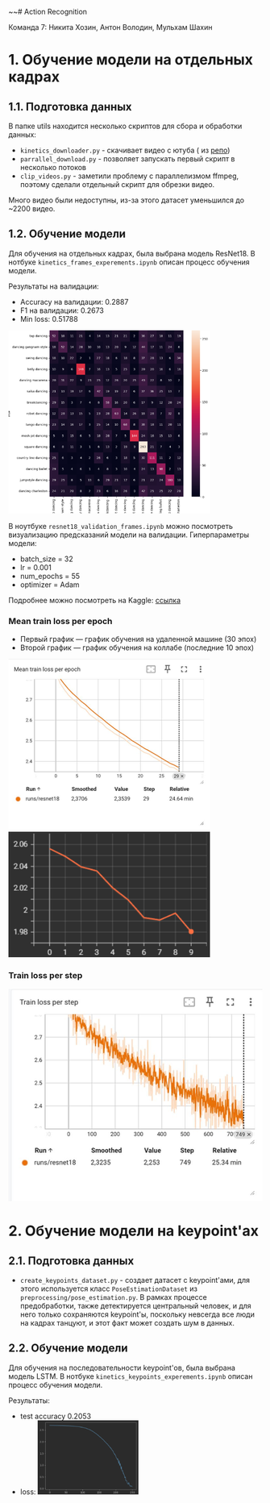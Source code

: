 ~~# Action Recognition

Команда 7: Никита Хозин, Антон Володин, Мульхам Шахин

# 1. Обучение модели на отдельных кадрах

## 1.1. Подготовка данных

В папке utils находится несколько скриптов для сбора и обработки данных:

- `kinetics_downloader.py` - скачивает видео с ютуба (
  из [репо](https://github.com/SashaMogilevskii/hw5_action_recognition/blob/master/scripts/utils.py))
- `parrallel_download.py` - позволяет запускать первый скрипт в несколько потоков
- `clip_videos.py` - заметили проблему с параллелизмом ffmpeg, поэтому сделали отдельный скрипт для обрезки видео.

Много видео были недоступны, из-за этого датасет уменьшился до ~2200 видео.

## 1.2. Обучение модели

Для обучения на отдельных кадрах, была выбрана модель ResNet18. В нотбуке `kinetics_frames_experements.ipynb`
описан процесс обучения модели.

Результаты на валидации:

- Accuracy на валидации: 0.2887
- F1 на валидации: 0.2673
- Min loss: 0.51788

<img alt="imags/confusion metrics.png" src="imags/confusion metrics.png" width="400"/>


В ноутбуке `resnet18_validation_frames.ipynb` можно посмотреть визуализацию предсказаний модели на валидации.
Гиперпараметры модели:
- batch_size = 32
- lr = 0.001
- num_epochs = 55
- optimizer = Adam

Подробнее можно посмотреть на Kaggle: [ссылка](https://www.kaggle.com/code/mulhamshaheen/notebookaec67ecbfa?scriptVersionId=176254902)
### Mean train loss per epoch
- Первый график — график обучения на удаленной машине (30 эпох)
- Второй график — график обучения на коллабе (последние 10 эпох)

<img alt="imags/loss_pre_epoch.png" src="imags/loss_per_epoch.png" width="400"/>
<img alt="imags/loss_per_epoch_last_10.png" src="imags/loss_per_epoch_last_10.png" width="400"/>

### Train loss per step 

![imags/loss_pre_step.png](imags/loss_per_step.png)
# 2. Обучение модели на keypoint'ах

## 2.1. Подготовка данных

- `create_keypoints_dataset.py` - создает датасет с keypoint'ами, для этого используется класс `PoseEstimationDataset`
  из `preprocessing/pose_estimation.py`.
  В рамках процессе предобработки, также детектируется центральный человек, и для него только сохраняются keypoint'ы,
  поскольку невсегда все люди на кадрах танцуют, и этот факт может создать шум в данных.

## 2.2. Обучение модели

Для обучения на последовательности keypoint'ов, была выбрана модель LSTM. В
нотбуке `kinetics_keypoints_experements.ipynb` описан процесс обучения модели.

Результаты:
- test accuracy 0.2053
- loss:
  <img alt="imags/img.png" src="imags\img.png" width="200px"/> 
